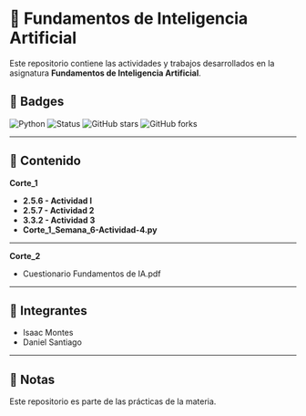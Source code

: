 # 🤖 Fundamentos de Inteligencia Artificial

Este repositorio contiene las actividades y trabajos desarrollados en la asignatura **Fundamentos de Inteligencia Artificial**.  

## 🔖 Badges
![Python](https://img.shields.io/badge/python-3.x-blue?logo=python)
![Status](https://img.shields.io/badge/status-en%20desarrollo-yellow)
![GitHub stars](https://img.shields.io/github/stars/nytrp/Fundamentos-de-inteligencia-artificial?style=flat-square)
![GitHub forks](https://img.shields.io/github/forks/nytrp/Fundamentos-de-inteligencia-artificial?style=flat-square)

---

## 📂 Contenido
**Corte_1**
- **2.5.6 - Actividad I**  
- **2.5.7 - Actividad 2**
- **3.3.2 - Actividad 3**
- **Corte_1_Semana_6-Actividad-4.py**
---
**Corte_2**
- Cuestionario Fundamentos de IA.pdf

---

## 👥 Integrantes
- Isaac Montes  
- Daniel Santiago  

---

## 📌 Notas
Este repositorio es parte de las prácticas de la materia.  
